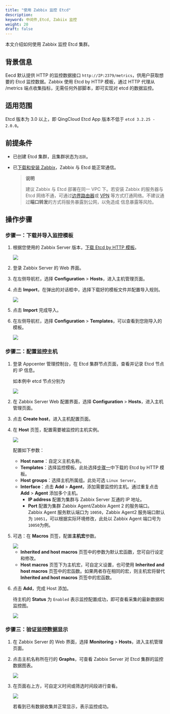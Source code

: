 ```yaml
---
title: "使用 Zabbix 监控 Etcd"
description: 
keyword: 中间件,Etcd, Zabiix 监控
weight: 20
draft: false
---
```


本文介绍如何使用 Zabbix 监控 Etcd 集群。

## 背景信息

Eecd 默认提供 HTTP 的监控数据接口 `http://IP:2379/metrics`，供用户获取想要的 Etcd 监控数据。Zabbix 使用 Etcd by HTTP 模板，通过 HTTP 代理从 /metrics 端点收集指标，无需任何外部脚本，即可实现对 etcd 的数据监控。

## 适用范围

Etcd 版本为 3.0 以上，即 QingCloud Etcd App 版本不低于 `etcd 3.2.25 - 2.0.0`。

## 前提条件

- 已创建 Etcd 集群，且集群状态为`活跃`。

- 已[下载和安装 Zabbix](https://www.zabbix.com/documentation/6.0/zh/manual/installation)，Zabbix 与 Etcd 能正常通信。

  > **说明**
  >
  > 建议 Zabbix 与 Etcd 部署在同一 VPC 下。若安装 Zabbix 的服务器与 Etcd 网络不通，可通过[边界路由器](/network/border_router/)或 [VPN](/network/vpc/manual/vpn/vpn_intro/) 等方式打通网络。不建议通过**端口转发**的方式将服务暴露到公网，以免造成 信息暴露等风险。

## 操作步骤

### 步骤一：下载并导入监控模板

1. 根据您使用的 Zabbix Server 版本，[下载 Etcd by HTTP 模板](https://git.zabbix.com/projects/ZBX/repos/zabbix/browse/templates/app/etcd_http)。

   <img src="/middware/etcd/_images/download_zabbix_tmp.png"  />

2. 登录 Zabbix Server 的 Web 界面。

3. 在左侧导航栏，选择 **Configuration** > **Hosts**，进入主机管理页面。

4. 点击 **Import**，在弹出的对话框中，选择下载好的模板文件并配置导入规则。

   <img src="/middware/etcd/_images/import_zabbix_tmp.png"  />

5. 点击 **Import** 完成导入。

6. 在左侧导航栏，选择 **Configuration** > **Templates**，可以查看到您刚导入的模板。

   <img src="/middware/etcd/_images/etcd_by_http_tmp.png"  />

### 步骤二：配置监控主机

1. 登录 Appcenter 管理控制台，在 Etcd 集群节点页面，查看并记录 Etcd 节点的 IP 信息。

   如本例中 etcd 节点分别为 

   <img src="/middware/etcd/_images/node_ip.png"  />

2. 在 Zabbix Server Web 配置界面，选择 **Configuration** > **Hosts**，进入主机管理页面。

3. 点击 **Create host**，进入主机配置页面。

4. 在 **Host** 页签，配置需要被监控的主机实例。

   <img src="/middware/etcd/_images/zabbix_create_host.png"  /><br/>

   

   配置如下参数：

   - **Host name**：自定义主机名称。
   - **Templates**：选择监控模板。此处选择[步骤一]()中下载的 Etcd by HTTP 模板。
   - **Host groups**：选择主机所属组。此处可选 `Linux Server`。
   - **Interface**：点击 **Add** > **Agent**，添加需要监控的主机。通过重复点击 **Add**  > **Agent** 添加多个主机。
     - **IP address** 配置为集群与 Zabbix Server 互通的 IP 地址。
     - **Port** 配置为集群 Zabbix Agent/Zabbix Agent 2 的服务端口。Zabbix Agent 服务默认端口为 `10050`，Zabbix Agent2 服务端口默认为 `10051`，可以根据实际环境修改，此处以 Zabbix Agent 端口号为`10050`为例。

5. 可选：在 **Macros** 页签，配置**主机宏**参数。

   <img src="/middware/etcd/_images/zabbix_macros.png"  />

   - **Inherited and host macros** 页签中的参数为默认宏函数，您可自行设定和修改。
   - **Host macros** 页签下为主机宏，可自定义设置，也可使用 **Inherited and host macros** 页签中的宏函数。如果两者存在相同的宏，则主机宏将替代 **Inherited and host macros** 页签中的宏函数。

6. 点击 **Add**，完成 Host 添加。

   待主机的 **Status** 为 `Enabled` 表示监控配置成功，即可查看采集的最新数据和监控图。

   <img src="/middware/etcd/_images/zabbix_create_host_done.png"  />

### 步骤三：验证监控数据显示

1. 在 Zabbix Server 的 Web 界面，选择 **Monitoring** > **Hosts**，进入主机管理页面。

2. 点击主机名称所在行的 **Graphs**，可查看 Zabbix Server 对 Etcd 集群的监控数据图表。

   <img src="/middware/etcd/_images/zabbix_monitor.png"  />

3. 在页面右上方，可自定义时间或筛选时间段进行查看。

   <img src="/middware/etcd/_images/zabbix_monitor_filter.png"  />

   若看到已有数据收集并正常显示，表示监控成功。

